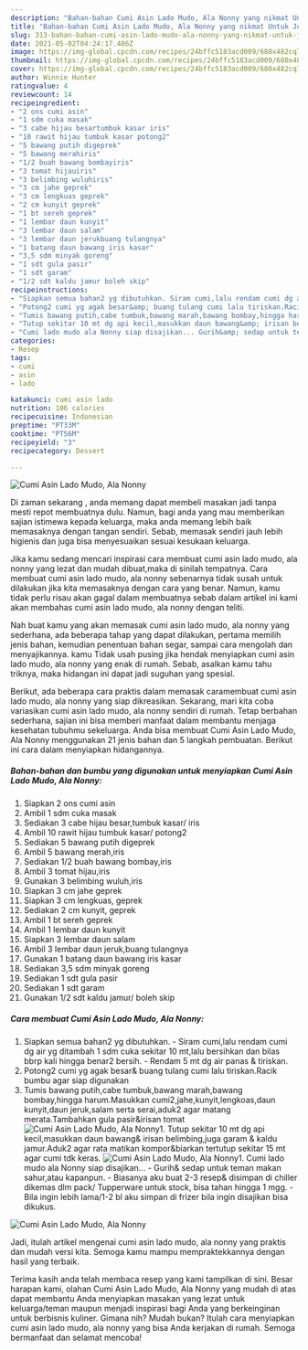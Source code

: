 ```yaml
---
description: "Bahan-bahan Cumi Asin Lado Mudo, Ala Nonny yang nikmat Untuk Jualan"
title: "Bahan-bahan Cumi Asin Lado Mudo, Ala Nonny yang nikmat Untuk Jualan"
slug: 313-bahan-bahan-cumi-asin-lado-mudo-ala-nonny-yang-nikmat-untuk-jualan
date: 2021-05-02T04:24:17.486Z
image: https://img-global.cpcdn.com/recipes/24bffc5183acd009/680x482cq70/cumi-asin-lado-mudo-ala-nonny-foto-resep-utama.jpg
thumbnail: https://img-global.cpcdn.com/recipes/24bffc5183acd009/680x482cq70/cumi-asin-lado-mudo-ala-nonny-foto-resep-utama.jpg
cover: https://img-global.cpcdn.com/recipes/24bffc5183acd009/680x482cq70/cumi-asin-lado-mudo-ala-nonny-foto-resep-utama.jpg
author: Winnie Hunter
ratingvalue: 4
reviewcount: 14
recipeingredient:
- "2 ons cumi asin"
- "1 sdm cuka masak"
- "3 cabe hijau besartumbuk kasar iris"
- "10 rawit hijau tumbuk kasar potong2"
- "5 bawang putih digeprek"
- "5 bawang merahiris"
- "1/2 buah bawang bombayiris"
- "3 tomat hijauiris"
- "3 belimbing wuluhiris"
- "3 cm jahe geprek"
- "3 cm lengkuas geprek"
- "2 cm kunyit geprek"
- "1 bt sereh geprek"
- "1 lembar daun kunyit"
- "3 lembar daun salam"
- "3 lembar daun jerukbuang tulangnya"
- "1 batang daun bawang iris kasar"
- "3,5 sdm minyak goreng"
- "1 sdt gula pasir"
- "1 sdt garam"
- "1/2 sdt kaldu jamur boleh skip"
recipeinstructions:
- "Siapkan semua bahan2 yg dibutuhkan. Siram cumi,lalu rendam cumi dg air yg ditambah 1 sdm cuka sekitar 10 mt,lalu bersihkan dan bilas bbrp kali hingga benar2 bersih. Rendam 5 mt dg air panas &amp; tiriskan."
- "Potong2 cumi yg agak besar&amp; buang tulang cumi lalu tiriskan.Racik bumbu agar siap digunakan"
- "Tumis bawang putih,cabe tumbuk,bawang marah,bawang bombay,hingga harum.Masukkan cumi2,jahe,kunyit,lengkoas,daun kunyit,daun jeruk,salam serta serai,aduk2 agar matang merata.Tambahkan gula pasir&amp;irisan tomat"
- "Tutup sekitar 10 mt dg api kecil,masukkan daun bawang&amp; irisan belimbing,juga garam &amp; kaldu jamur.Aduk2 agar rata matikan kompor&amp;biarkan tertutup sekitar 15 mt agar cumi tdk keras."
- "Cumi lado mudo ala Nonny siap disajikan... Gurih&amp; sedap untuk teman makan sahur,atau kapanpun. Biasanya aku buat 2-3 resep&amp; disimpan di chiller dikemas dlm pack/ Tupperware untuk stock, bisa tahan hingga 1 mgg. Bila ingin lebih lama/1-2 bl aku simpan di frizer bila ingin disajikan bisa dikukus."
categories:
- Resep
tags:
- cumi
- asin
- lado

katakunci: cumi asin lado 
nutrition: 106 calories
recipecuisine: Indonesian
preptime: "PT33M"
cooktime: "PT56M"
recipeyield: "3"
recipecategory: Dessert

---
```



![Cumi Asin Lado Mudo, Ala Nonny](https://img-global.cpcdn.com/recipes/24bffc5183acd009/680x482cq70/cumi-asin-lado-mudo-ala-nonny-foto-resep-utama.jpg)

Di zaman  sekarang , anda memang dapat membeli masakan jadi tanpa mesti repot membuatnya dulu. Namun, bagi anda yang mau memberikan sajian istimewa kepada keluarga, maka anda memang lebih baik memasaknya dengan tangan sendiri. Sebab, memasak sendiri jauh lebih higienis dan juga bisa menyesuaikan sesuai kesukaan keluarga.

Jika kamu sedang mencari inspirasi cara membuat cumi asin lado mudo, ala nonny yang lezat dan mudah dibuat,maka di sinilah tempatnya. Cara membuat cumi asin lado mudo, ala nonny  sebenarnya tidak susah untuk dilakukan jika kita memasaknya dengan cara yang benar. Namun, kamu tidak perlu risau akan gagal dalam membuatnya 
sebab dalam artikel ini kami akan membahas cumi asin lado mudo, ala nonny dengan teliti.  



Nah buat kamu yang akan memasak cumi asin lado mudo, ala nonny yang sederhana, ada beberapa tahap yang dapat dilakukan, pertama memilih jenis bahan, kemudian penentuan bahan segar, sampai cara mengolah dan menyajikannya. kamu Tidak usah pusing jika hendak menyiapkan cumi asin lado mudo, ala nonny yang enak di rumah. Sebab, asalkan kamu  tahu triknya, maka hidangan ini dapat jadi suguhan yang spesial.

Berikut, ada beberapa cara praktis  dalam memasak caramembuat cumi asin lado mudo, ala nonny yang siap dikreasikan. Sekarang, mari kita coba variasikan cumi asin lado mudo, ala nonny sendiri di rumah. Tetap berbahan sederhana, sajian ini bisa memberi manfaat dalam membantu menjaga kesehatan tubuhmu sekeluarga. Anda bisa membuat Cumi Asin Lado Mudo, Ala Nonny menggunakan 21 jenis bahan dan 5 langkah pembuatan. Berikut ini cara dalam menyiapkan hidangannya.

<!--inarticleads1-->

##### Bahan-bahan dan bumbu yang digunakan untuk menyiapkan Cumi Asin Lado Mudo, Ala Nonny:

1. Siapkan 2 ons cumi asin
1. Ambil 1 sdm cuka masak
1. Sediakan 3 cabe hijau besar,tumbuk kasar/ iris
1. Ambil 10 rawit hijau tumbuk kasar/ potong2
1. Sediakan 5 bawang putih digeprek
1. Ambil 5 bawang merah,iris
1. Sediakan 1/2 buah bawang bombay,iris
1. Ambil 3 tomat hijau,iris
1. Gunakan 3 belimbing wuluh,iris
1. Siapkan 3 cm jahe geprek
1. Siapkan 3 cm lengkuas, geprek
1. Sediakan 2 cm kunyit, geprek
1. Ambil 1 bt sereh geprek
1. Ambil 1 lembar daun kunyit
1. Siapkan 3 lembar daun salam
1. Ambil 3 lembar daun jeruk,buang tulangnya
1. Gunakan 1 batang daun bawang iris kasar
1. Sediakan 3,5 sdm minyak goreng
1. Sediakan 1 sdt gula pasir
1. Sediakan 1 sdt garam
1. Gunakan 1/2 sdt kaldu jamur/ boleh skip




<!--inarticleads2-->

##### Cara membuat Cumi Asin Lado Mudo, Ala Nonny:

1. Siapkan semua bahan2 yg dibutuhkan. - Siram cumi,lalu rendam cumi dg air yg ditambah 1 sdm cuka sekitar 10 mt,lalu bersihkan dan bilas bbrp kali hingga benar2 bersih. - Rendam 5 mt dg air panas &amp; tiriskan.
1. Potong2 cumi yg agak besar&amp; buang tulang cumi lalu tiriskan.Racik bumbu agar siap digunakan
1. Tumis bawang putih,cabe tumbuk,bawang marah,bawang bombay,hingga harum.Masukkan cumi2,jahe,kunyit,lengkoas,daun kunyit,daun jeruk,salam serta serai,aduk2 agar matang merata.Tambahkan gula pasir&amp;irisan tomat
<img src="//assets-global.cpcdn.com/assets/icons/button_play-2c75c40dde080a61004c1f40b05d8f140eaff45d7e9e6481dc71c63d2e7c4909.png" alt="Cumi Asin Lado Mudo, Ala Nonny">1. Tutup sekitar 10 mt dg api kecil,masukkan daun bawang&amp; irisan belimbing,juga garam &amp; kaldu jamur.Aduk2 agar rata matikan kompor&amp;biarkan tertutup sekitar 15 mt agar cumi tdk keras.
<img src="//assets-global.cpcdn.com/assets/icons/button_play-2c75c40dde080a61004c1f40b05d8f140eaff45d7e9e6481dc71c63d2e7c4909.png" alt="Cumi Asin Lado Mudo, Ala Nonny">1. Cumi lado mudo ala Nonny siap disajikan... - Gurih&amp; sedap untuk teman makan sahur,atau kapanpun. - Biasanya aku buat 2-3 resep&amp; disimpan di chiller dikemas dlm pack/ Tupperware untuk stock, bisa tahan hingga 1 mgg. - Bila ingin lebih lama/1-2 bl aku simpan di frizer bila ingin disajikan bisa dikukus.
<img src="//assets-global.cpcdn.com/assets/icons/button_play-2c75c40dde080a61004c1f40b05d8f140eaff45d7e9e6481dc71c63d2e7c4909.png" alt="Cumi Asin Lado Mudo, Ala Nonny">



Jadi, itulah artikel mengenai  cumi asin lado mudo, ala nonny  yang praktis dan mudah versi kita. Semoga kamu mampu mempraktekkannya dengan hasil yang terbaik. 

Terima kasih anda telah membaca resep yang kami tampilkan di sini. Besar harapan kami, olahan  Cumi Asin Lado Mudo, Ala Nonny yang mudah di atas dapat membantu Anda menyiapkan masakan yang lezat untuk keluarga/teman maupun menjadi inspirasi bagi Anda yang berkeinginan untuk berbisnis kuliner. Gimana nih? Mudah bukan? Itulah cara menyiapkan cumi asin lado mudo, ala nonny yang bisa Anda kerjakan di rumah. Semoga bermanfaat dan selamat mencoba!

